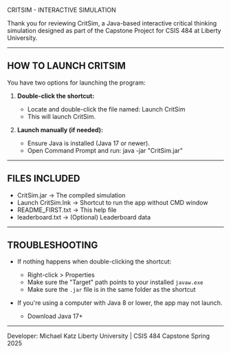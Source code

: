 CRITSIM - INTERACTIVE SIMULATION

Thank you for reviewing CritSim, a Java-based interactive critical thinking simulation designed as part of the Capstone Project for CSIS 484 at Liberty University.

----------------------------------------
HOW TO LAUNCH CRITSIM
----------------------------------------

You have two options for launching the program:

1. **Double-click the shortcut:**
   - Locate and double-click the file named: 
     Launch CritSim
   - This will launch CritSim.

2. **Launch manually (if needed):**
   - Ensure Java is installed (Java 17 or newer).
   - Open Command Prompt and run:
     java -jar "CritSim.jar"

----------------------------------------
FILES INCLUDED
----------------------------------------

- CritSim.jar  → The compiled simulation
- Launch CritSim.lnk → Shortcut to run the app without CMD window
- README_FIRST.txt  → This help file
- leaderboard.txt  → (Optional) Leaderboard data

----------------------------------------
 TROUBLESHOOTING
----------------------------------------

- If nothing happens when double-clicking the shortcut:
   - Right-click > Properties
   - Make sure the "Target" path points to your installed `javaw.exe`
   - Make sure the `.jar` file is in the same folder as the shortcut

- If you're using a computer with Java 8 or lower, the app may not launch.
   - Download Java 17+ 

----------------------------------------
Developer:
Michael Katz
Liberty University | CSIS 484 Capstone
Spring 2025
